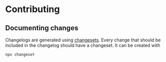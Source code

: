 # Contributing

## Documenting changes

Changelogs are generated using [changesets](https://github.com/changesets/changesets). Every change that should be included in the changelog should have a changeset. It can be created with

```bash
npx changeset
```
